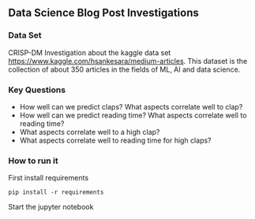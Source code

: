 ## Data Science Blog Post Investigations

### Data Set
CRISP-DM Investigation about the kaggle data set https://www.kaggle.com/hsankesara/medium-articles. This dataset is the collection of about 350 articles in the fields of ML, AI and data science.

### Key Questions
* How well can we predict claps? What aspects correlate well to clap?
* How well can we predict reading time? What aspects correlate well to reading time?
* What aspects correlate well to a high clap?
* What aspects correlate well to reading time for high claps?

### How to run it
First install requirements

```pip install -r requirements```

Start the jupyter notebook